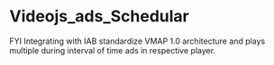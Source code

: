 # Videojs_ads_Schedular
FYI Integrating with IAB standardize VMAP 1.0 architecture and plays multiple during interval of time ads in respective player.  
